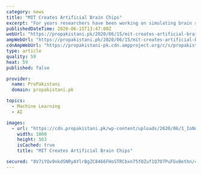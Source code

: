 ```yaml
---
category: news
title: "MIT Creates Artificial Brain Chips"
excerpt: "For years researchers have been working on simulating brain synapses to create faster and more efficient computers. Recently, a group"
publishedDateTime: 2020-06-15T13:47:00Z
webUrl: "https://propakistani.pk/2020/06/15/mit-creates-artificial-brain-chips/"
ampWebUrl: "https://propakistani.pk/2020/06/15/mit-creates-artificial-brain-chips/amp/"
cdnAmpWebUrl: "https://propakistani-pk.cdn.ampproject.org/c/s/propakistani.pk/2020/06/15/mit-creates-artificial-brain-chips/amp/"
type: article
quality: 59
heat: 59
published: false

provider:
  name: ProPakistani
  domain: propakistani.pk

topics:
  - Machine Learning
  - AI

images:
  - url: "https://cdn.propakistani.pk/wp-content/uploads/2020/06/1_IoNnj-fgKGfY5q0ZuMkmPg.jpeg"
    width: 1000
    height: 563
    isCached: true
    title: "MIT Creates Artificial Brain Chips"

secured: "0V7iYOv9nkdSNRyAYlrBgZC8466FHoSTRCbxn75fOZuf1Q7O7PuFGvBethn/4zV4m2MKclwpFTlMym/Wn3edjd1n7tHRBoYpmPskt7pLtDYLStF0GNVhfrTsTp8eXH6uFDAJDiwfrcGYVdHV/vjnSBqsz2EeaWfl4xvx/KPr2rtPNMz7TZbl5hGy7jCS+JfY5hWSC8ib/6S3OcHS5OyRyCKCpbOgYyMyxgaJIkmXJUzvhhWBP4XUG/DA+gE7TXn5jz/wKtPjWTCUH4N90UTrbMaLnmPv+NX9g97Gj9auASJdgh0bWMeBYidABdUBlTjWOlLJWvC54362gnE99QE76A==;Tgt/j2/amOaKc6A50LFoTg=="
---
```


